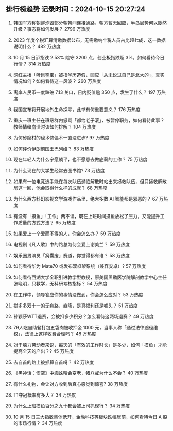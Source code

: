
## 排行榜趋势 记录时间：2024-10-15 20:27:24
  
  1. 韩国军方称朝鲜炸毁部分朝韩间连接通路，朝方暂无回应，半岛局势何以陡然升级？事态将如何发展？ 2796 万热度
    
  2. 2023 年度个税汇算清缴数据公布，无需缴纳个税人员占比超七成，这一数据说明什么？ 482 万热度
    
  3. 10 月 15 日沪指跌 2.53% 险守 3200 点，创业板指跌超 3%，如何看待今日行情？ 314 万热度
    
  4. 网红主播「听泉鉴宝」被指学历造假，回应「从未说过自己是北大的」，真实情况如何？如何看待这一风波？ 260 万热度
    
  5. 离岸人民币一度跌破 7.13 关口，日内贬值逾 350 点，发生了什么？ 197 万热度
    
  6. 我国宣布将开展地外生命探寻，此举有何重要意义？ 176 万热度
    
  7. 重庆一班主任在班级群内怒骂「都给老子滚」，被暂停职务，如何看待此事？教师情绪崩溃时该如何排解？ 104 万热度
    
  8. 为何砂隐村的秘术傀儡术一直没进步? 97 万热度
    
  9. 如何评价伊朗前国王巴列维？ 83 万热度
    
  10. 现在年轻人为什么宁愿躺平，也不愿意去做底薪的工作？ 75 万热度
    
  11. 为什么现在的大学生经常去图书馆? 73 万热度
    
  12. 如果有一位电竞选手能在每次队伍濒临解散时站出来拯救队伍，但只拯救解散局这一回，他会取得什么样的成就？ 68 万热度
    
  13. 为什么西方科幻影视文学游戏作品里，绝大多数 AI 智能都是邪恶的？ 67 万热度
    
  14. 有没有「摸鱼」「工作」两不误，既在上班时间摸鱼放松了压力，又能提升工作质量的方式方法？ 65 万热度
    
  15. 如果爱上一个爱而不得的人，你会怎么办？ 59 万热度
    
  16. 电视剧《凡人歌》中的路总为何会爱上谢美兰？ 59 万热度
    
  17. 娱乐圈男演员「窝囊废」赛道，你觉得都有谁？ 58 万热度
    
  18. 如何看待华为 Mate70 或发布双框架系统（兼容安卓）? 57 万热度
    
  19. 如何看待西湖大学全职引进教学型教授，原美国贝勒医学院解剖教学中心主任张晓明，只教学，无科研考核指标？ 54 万热度
    
  20. 在工作中，领导答应你的事情没做到，你会怎么应对？ 53 万热度
    
  21. 拼多多双十一的无套路、直降，是真福利还是噱头？ 51 万热度
    
  22. 孙颖莎WTT退赛，会被扣多少积分？怎么看待这两场退赛？ 49 万热度
    
  23. 79人吃自助餐打包五袋肉被收押金 1000 元，当事人称「通过法律途径维权」，法律上这样收费合理吗？ 48 万热度
    
  24. 对于脑力劳动者来说，每天的「有效的工作时长」是多少，如何「摸鱼」才能提高全天的产出？? 45 万热度
    
  25. 去自首的路上被抓算自首吗？ 42 万热度
    
  26. 《黑神话：悟空》中蜘蛛精会变老，猪八戒为什么不会？ 40 万热度
    
  27. 有什么礼物，会让对方收到后真心感觉到惊喜? 38 万热度
    
  28. T1夺冠概率有多大？ 34 万热度
    
  29. 为什么上班摸鱼百分之九十都会被上司抓现行？ 34 万热度
    
  30. 10 月 15 日三大指数集体低开，金融科技等板块跌幅居前，如何看待今日 A 股的市场行情？ 34 万热度
    